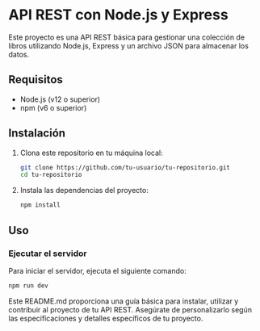 # API REST con Node.js y Express

Este proyecto es una API REST básica para gestionar una colección de libros utilizando Node.js, Express y un archivo JSON para almacenar los datos.

## Requisitos

- Node.js (v12 o superior)
- npm (v6 o superior)

## Instalación

1. Clona este repositorio en tu máquina local:
    ```bash
    git clone https://github.com/tu-usuario/tu-repositorio.git
    cd tu-repositorio
    ```

2. Instala las dependencias del proyecto:
    ```bash
    npm install
    ```

## Uso

### Ejecutar el servidor

Para iniciar el servidor, ejecuta el siguiente comando:
```bash
npm run dev
```
Este README.md proporciona una guía básica para instalar, utilizar y contribuir al proyecto de tu API REST. Asegúrate de personalizarlo según las especificaciones y detalles específicos de tu proyecto.
